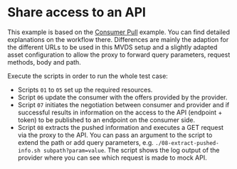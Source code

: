 Share access to an API
======================

This example is based on the [Consumer Pull](
https://github.com/eclipse-edc/Samples/blob/main/transfer/transfer-06-consumer-pull-http/README.md) example.
You can find detailed explanations on the workflow there.
Differences are mainly the adaption for the different URLs to be used in this MVDS setup and a slightly adapted asset configuration to allow the proxy to forward query parameters, request methods, body and path.

Execute the scripts in order to run the whole test case:

- Scripts `01` to `05` set up the required resources.
- Script `06` update the consumer with the offers provided by the provider.
- Script `07` initiates the negotiation between consumer and provider and if successful results in information on the access to the API (endpoint + token) to be published to an endpoint on the consumer side.
- Script `08` extracts the pushed information and executes a GET request via the proxy to the API.
    You can pass an argument to the script to extend the path or add query parameters, e.g. `./08-extract-pushed-info.sh subpath?param=value`.
    The script shows the log output of the provider where you can see which request is made to mock API.
